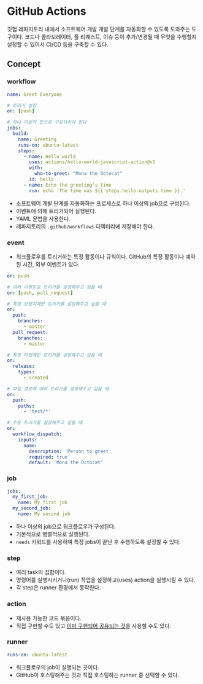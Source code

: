 # GitHub Actions

깃헙 레파지토리 내에서 소프트웨어 개발 개발 단계를 자동화할 수 있도록 도와주는 도구이다. 코드나 콜라보레이터, 풀 리퀘스트, 이슈 등이 추가/변경될 때 무엇을 수행할지 설정할 수 있어서 CI/CD 등을 구축할 수 있다.

## Concept

### workflow

```yaml
name: Greet Everyone

# 트리거 설정
on: [push]

# 하나 이상의 잡으로 구성되어야 한다
jobs:
  build:
    name: Greeting
    runs-on: ubuntu-latest
    steps:
      - name: Hello world
        uses: actions/hello-world-javascript-action@v1
        with:
          who-to-greet: "Mona the Octocat"
        id: hello
      - name: Echo the greeting's time
        run: echo 'The time was ${{ steps.hello.outputs.time }}.'
```

- 소프트웨어 개발 단계를 자동화하는 프로세스로 하나 이상의 job으로 구성된다.
- 이벤트에 의해 트리거되어 실행된다.
- YAML 문법을 사용한다.
- 레파지토리의 `.github/workflows` 디렉터리에 저장해야 한다.

### event

- 워크플로우를 트리거하는 특정 활동이나 규칙이다. GitHub의 특정 활동이나 예약된 시간, 외부 이벤트가 있다.

```yaml
on: push

# 여러 이벤트로 트리거를 설정해주고 싶을 때
on: [push, pull_request]

# 특정 브랜치에만 트리거를 설정해주고 싶을 때
on:
  push:
    branches:
      - master
  pull_request:
    branches:
      - master

# 특정 타입에만 트리거를 설정해주고 싶을 때
on:
  release:
    types:
      - created

# 파일 경로에 따라 트리거를 설정해주고 싶을 때
on:
  push:
    paths:
      - 'test/*'

# 수동 트리거를 설정해주고 싶을 때
on:
  workflow_dispatch:
    inputs:
      name:
        description: 'Person to greet'
        required: true
        default: 'Mona the Octocat'
```

### job

```yaml
jobs:
  my_first_job:
    name: My first job
  my_second_job:
    name: My second job
```

- 하나 이상의 job으로 워크플로우가 구성된다.
- 기본적으로 병렬적으로 실행된다.
- `needs` 키워드를 사용하여 특정 jobs이 끝난 후 수행하도록 설정할 수 있다.

### step

- 여러 task의 집합이다.
- 명령어를 실행시키거나(run) 작업을 설정하고(uses) action을 실행시킬 수 있다.
- 각 step은 runner 환경에서 동작한다.

### action

- 재사용 가능한 코드 묶음이다.
- 직접 구현할 수도 있고 [이미 구현되어 공유되는 것](https://github.com/marketplace?type=actions)을 사용할 수도 있다.

### runner

```yaml
runs-on: ubuntu-latest
```

- 워크플로우의 job이 실행되는 곳이다.
- GitHub이 호스팅해주는 것과 직접 호스팅하는 runner 중 선택할 수 있다.
